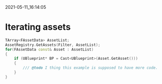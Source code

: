 2021-05-11_16:14:05

# Iterating assets

```cpp
TArray<FAssetData> AssetList;
AssetRegistry.GetAssets(Filter, AssetList);
for(FAssetData const& Asset : AssetList)
{
    if (UBlueprint* BP = Cast<UBlueprint>(Asset.GetAsset()))
    {
        /// @todo I thing this example is supposed to have more code.
    }
}
```